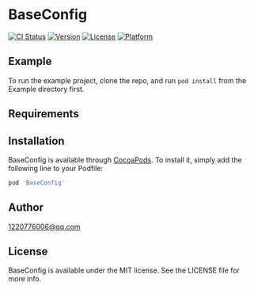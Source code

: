 # BaseConfig

[![CI Status](https://img.shields.io/travis/paradisery/BaseConfig.svg?style=flat)](https://travis-ci.org/paradisery/BaseConfig)
[![Version](https://img.shields.io/cocoapods/v/BaseConfig.svg?style=flat)](https://cocoapods.org/pods/BaseConfig)
[![License](https://img.shields.io/cocoapods/l/BaseConfig.svg?style=flat)](https://cocoapods.org/pods/BaseConfig)
[![Platform](https://img.shields.io/cocoapods/p/BaseConfig.svg?style=flat)](https://cocoapods.org/pods/BaseConfig)

## Example

To run the example project, clone the repo, and run `pod install` from the Example directory first.

## Requirements

## Installation

BaseConfig is available through [CocoaPods](https://cocoapods.org). To install
it, simply add the following line to your Podfile:

```ruby
pod 'BaseConfig'
```

## Author

1220776006@qq.com

## License

BaseConfig is available under the MIT license. See the LICENSE file for more info.
